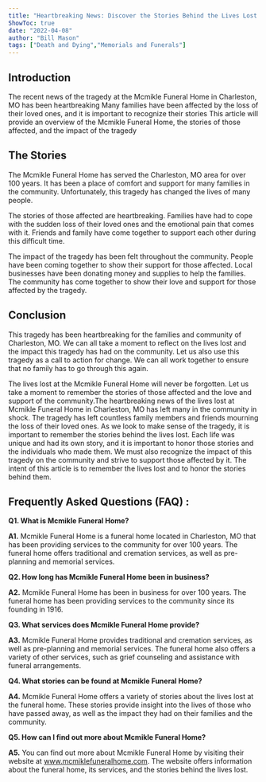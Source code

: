 ```yaml
---
title: "Heartbreaking News: Discover the Stories Behind the Lives Lost at Mcmikle Funeral Home in Charleston, MO"
ShowToc: true 
date: "2022-04-08"
author: "Bill Mason" 
tags: ["Death and Dying","Memorials and Funerals"]
---
```

## Introduction

The recent news of the tragedy at the Mcmikle Funeral Home in Charleston, MO has been heartbreaking Many families have been affected by the loss of their loved ones, and it is important to recognize their stories This article will provide an overview of the Mcmikle Funeral Home, the stories of those affected, and the impact of the tragedy

## The Stories

The Mcmikle Funeral Home has served the Charleston, MO area for over 100 years. It has been a place of comfort and support for many families in the community. Unfortunately, this tragedy has changed the lives of many people. 

The stories of those affected are heartbreaking. Families have had to cope with the sudden loss of their loved ones and the emotional pain that comes with it. Friends and family have come together to support each other during this difficult time. 

The impact of the tragedy has been felt throughout the community. People have been coming together to show their support for those affected. Local businesses have been donating money and supplies to help the families. The community has come together to show their love and support for those affected by the tragedy.

## Conclusion

This tragedy has been heartbreaking for the families and community of Charleston, MO. We can all take a moment to reflect on the lives lost and the impact this tragedy has had on the community. Let us also use this tragedy as a call to action for change. We can all work together to ensure that no family has to go through this again. 

The lives lost at the Mcmikle Funeral Home will never be forgotten. Let us take a moment to remember the stories of those affected and the love and support of the community.The heartbreaking news of the lives lost at Mcmikle Funeral Home in Charleston, MO has left many in the community in shock. The tragedy has left countless family members and friends mourning the loss of their loved ones. As we look to make sense of the tragedy, it is important to remember the stories behind the lives lost. Each life was unique and had its own story, and it is important to honor those stories and the individuals who made them. We must also recognize the impact of this tragedy on the community and strive to support those affected by it. The intent of this article is to remember the lives lost and to honor the stories behind them.

## Frequently Asked Questions (FAQ) :
**Q1. What is Mcmikle Funeral Home?**

**A1.** Mcmikle Funeral Home is a funeral home located in Charleston, MO that has been providing services to the community for over 100 years. The funeral home offers traditional and cremation services, as well as pre-planning and memorial services. 

**Q2. How long has Mcmikle Funeral Home been in business?**

**A2.** Mcmikle Funeral Home has been in business for over 100 years. The funeral home has been providing services to the community since its founding in 1916. 

**Q3. What services does Mcmikle Funeral Home provide?**

**A3.** Mcmikle Funeral Home provides traditional and cremation services, as well as pre-planning and memorial services. The funeral home also offers a variety of other services, such as grief counseling and assistance with funeral arrangements. 

**Q4. What stories can be found at Mcmikle Funeral Home?**

**A4.** Mcmikle Funeral Home offers a variety of stories about the lives lost at the funeral home. These stories provide insight into the lives of those who have passed away, as well as the impact they had on their families and the community. 

**Q5. How can I find out more about Mcmikle Funeral Home?**

**A5.** You can find out more about Mcmikle Funeral Home by visiting their website at www.mcmiklefuneralhome.com. The website offers information about the funeral home, its services, and the stories behind the lives lost.




